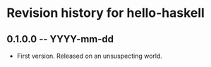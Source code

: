 # Revision history for hello-haskell

## 0.1.0.0 -- YYYY-mm-dd

* First version. Released on an unsuspecting world.

